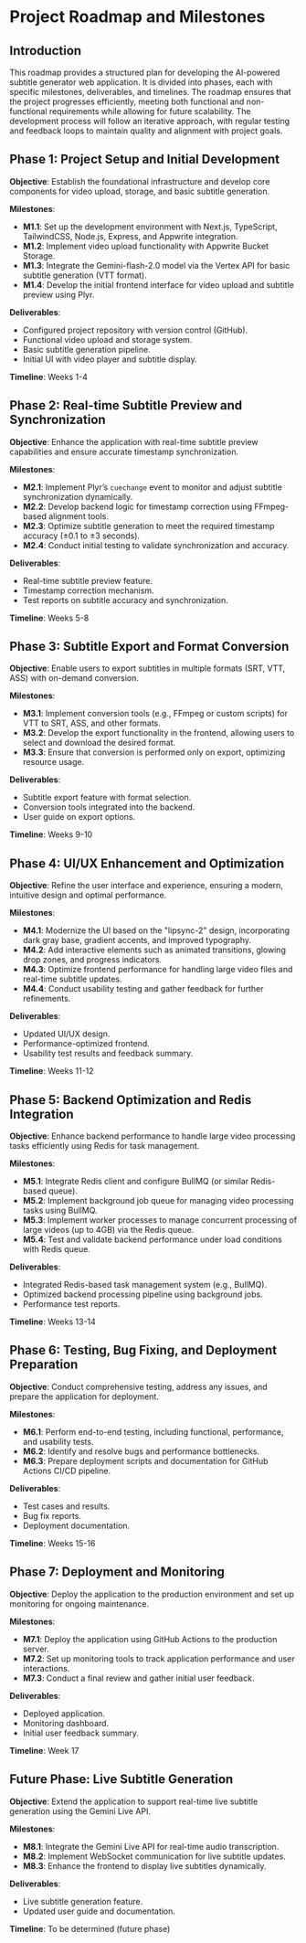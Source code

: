 # Project Roadmap and Milestones

## Introduction

This roadmap provides a structured plan for developing the AI-powered subtitle generator web application. It is divided into phases, each with specific milestones, deliverables, and timelines. The roadmap ensures that the project progresses efficiently, meeting both functional and non-functional requirements while allowing for future scalability. The development process will follow an iterative approach, with regular testing and feedback loops to maintain quality and alignment with project goals.

## Phase 1: Project Setup and Initial Development

**Objective**: Establish the foundational infrastructure and develop core components for video upload, storage, and basic subtitle generation.

**Milestones**:
- **M1.1**: Set up the development environment with Next.js, TypeScript, TailwindCSS, Node.js, Express, and Appwrite integration.
- **M1.2**: Implement video upload functionality with Appwrite Bucket Storage.
- **M1.3**: Integrate the Gemini-flash-2.0 model via the Vertex API for basic subtitle generation (VTT format).
- **M1.4**: Develop the initial frontend interface for video upload and subtitle preview using Plyr.

**Deliverables**:
- Configured project repository with version control (GitHub).
- Functional video upload and storage system.
- Basic subtitle generation pipeline.
- Initial UI with video player and subtitle display.

**Timeline**: Weeks 1-4

## Phase 2: Real-time Subtitle Preview and Synchronization

**Objective**: Enhance the application with real-time subtitle preview capabilities and ensure accurate timestamp synchronization.

**Milestones**:
- **M2.1**: Implement Plyr’s `cuechange` event to monitor and adjust subtitle synchronization dynamically.
- **M2.2**: Develop backend logic for timestamp correction using FFmpeg-based alignment tools.
- **M2.3**: Optimize subtitle generation to meet the required timestamp accuracy (±0.1 to ±3 seconds).
- **M2.4**: Conduct initial testing to validate synchronization and accuracy.

**Deliverables**:
- Real-time subtitle preview feature.
- Timestamp correction mechanism.
- Test reports on subtitle accuracy and synchronization.

**Timeline**: Weeks 5-8

## Phase 3: Subtitle Export and Format Conversion

**Objective**: Enable users to export subtitles in multiple formats (SRT, VTT, ASS) with on-demand conversion.

**Milestones**:
- **M3.1**: Implement conversion tools (e.g., FFmpeg or custom scripts) for VTT to SRT, ASS, and other formats.
- **M3.2**: Develop the export functionality in the frontend, allowing users to select and download the desired format.
- **M3.3**: Ensure that conversion is performed only on export, optimizing resource usage.

**Deliverables**:
- Subtitle export feature with format selection.
- Conversion tools integrated into the backend.
- User guide on export options.

**Timeline**: Weeks 9-10

## Phase 4: UI/UX Enhancement and Optimization

**Objective**: Refine the user interface and experience, ensuring a modern, intuitive design and optimal performance.

**Milestones**:
- **M4.1**: Modernize the UI based on the "lipsync-2" design, incorporating dark gray base, gradient accents, and improved typography.
- **M4.2**: Add interactive elements such as animated transitions, glowing drop zones, and progress indicators.
- **M4.3**: Optimize frontend performance for handling large video files and real-time subtitle updates.
- **M4.4**: Conduct usability testing and gather feedback for further refinements.

**Deliverables**:
- Updated UI/UX design.
- Performance-optimized frontend.
- Usability test results and feedback summary.

**Timeline**: Weeks 11-12

## Phase 5: Backend Optimization and Redis Integration

**Objective**: Enhance backend performance to handle large video processing tasks efficiently using Redis for task management.

**Milestones**:
- **M5.1**: Integrate Redis client and configure BullMQ (or similar Redis-based queue).
- **M5.2**: Implement background job queue for managing video processing tasks using BullMQ.
- **M5.3**: Implement worker processes to manage concurrent processing of large videos (up to 4GB) via the Redis queue.
- **M5.4**: Test and validate backend performance under load conditions with Redis queue.

**Deliverables**:
- Integrated Redis-based task management system (e.g., BullMQ).
- Optimized backend processing pipeline using background jobs.
- Performance test reports.

**Timeline**: Weeks 13-14

## Phase 6: Testing, Bug Fixing, and Deployment Preparation

**Objective**: Conduct comprehensive testing, address any issues, and prepare the application for deployment.

**Milestones**:
- **M6.1**: Perform end-to-end testing, including functional, performance, and usability tests.
- **M6.2**: Identify and resolve bugs and performance bottlenecks.
- **M6.3**: Prepare deployment scripts and documentation for GitHub Actions CI/CD pipeline.

**Deliverables**:
- Test cases and results.
- Bug fix reports.
- Deployment documentation.

**Timeline**: Weeks 15-16

## Phase 7: Deployment and Monitoring

**Objective**: Deploy the application to the production environment and set up monitoring for ongoing maintenance.

**Milestones**:
- **M7.1**: Deploy the application using GitHub Actions to the production server.
- **M7.2**: Set up monitoring tools to track application performance and user interactions.
- **M7.3**: Conduct a final review and gather initial user feedback.

**Deliverables**:
- Deployed application.
- Monitoring dashboard.
- Initial user feedback summary.

**Timeline**: Week 17

## Future Phase: Live Subtitle Generation

**Objective**: Extend the application to support real-time live subtitle generation using the Gemini Live API.

**Milestones**:
- **M8.1**: Integrate the Gemini Live API for real-time audio transcription.
- **M8.2**: Implement WebSocket communication for live subtitle updates.
- **M8.3**: Enhance the frontend to display live subtitles dynamically.

**Deliverables**:
- Live subtitle generation feature.
- Updated user guide and documentation.

**Timeline**: To be determined (future phase)
